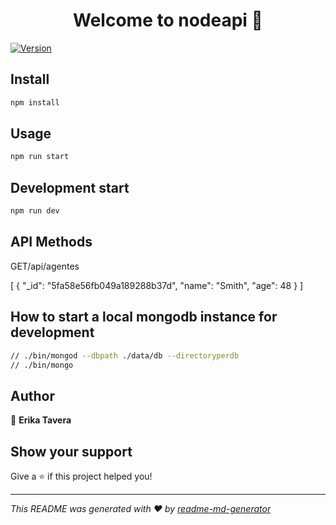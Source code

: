 <h1 align="center">Welcome to nodeapi 👋</h1>
<p>
  <a href="https://www.npmjs.com/package/nodeapi" target="_blank">
    <img alt="Version" src="https://img.shields.io/npm/v/nodeapi.svg">
  </a>
</p>

## Install

```sh
npm install
```

## Usage

```sh
npm run start
```
## Development start

```sh
npm run dev
```

## API Methods

GET/api/agentes

[
  {
    "_id": "5fa58e56fb049a189288b37d",
    "name": "Smith",
    "age": 48
  }
]

## How to start a local mongodb instance for development

```sh
// ./bin/mongod --dbpath ./data/db --directoryperdb
// ./bin/mongo
```

## Author

👤 **Erika Tavera**


## Show your support

Give a ⭐️ if this project helped you!

***
_This README was generated with ❤️ by [readme-md-generator](https://github.com/kefranabg/readme-md-generator)_